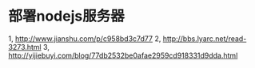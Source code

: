 # 部署nodejs服务器
1, http://www.jianshu.com/p/c958bd3c7d77
2, http://bbs.lyarc.net/read-3273.html
3, http://yijiebuyi.com/blog/77db2532be0afae2959cd918331d9dda.html

